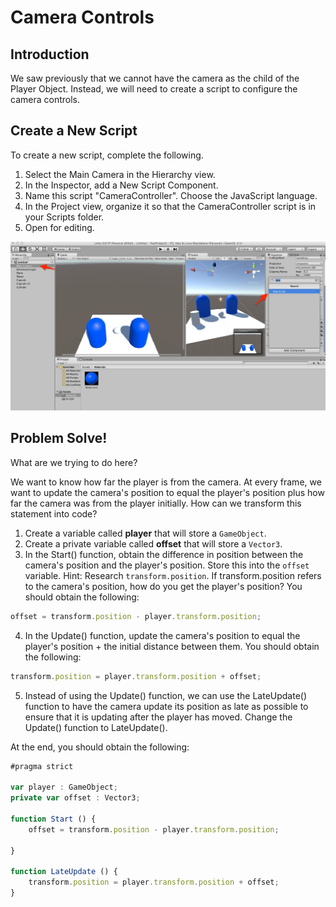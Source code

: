 # Camera Controls

## Introduction
We saw previously that we cannot have the camera as the child of the Player Object. Instead, we will need to create a script to configure the camera controls.

## Create a New Script

To create a new script, complete the following.
1. Select the Main Camera in the Hierarchy view.
2. In the Inspector, add a New Script Component.
3. Name this script "CameraController". Choose the JavaScript language.
4. In the Project view, organize it so that the CameraController script is in your Scripts folder.
5. Open for editing.

![Camera](https://github.com/junior-devleague/ancient-lands/blob/master/images/main-camera.jpg)

## Problem Solve!

What are we trying to do here?

We want to know how far the player is from the camera.
At every frame, we want to update the camera's position to equal the player's position plus how far the camera was from the player initially. How can we transform this statement into code?

1. Create a variable called **player** that will store a ```GameObject```.
2. Create a private variable called **offset** that will store a ```Vector3```.
3. In the Start() function, obtain the difference in position between the camera's position and the player's position. Store this into the ```offset``` variable. Hint: Research ```transform.position```. If transform.position refers to the camera's position, how do you get the player's position? You should obtain the following:
```JavaScript
offset = transform.position - player.transform.position;
```
4. In the Update() function, update the camera's position to equal the player's position + the initial distance between them. You should obtain the following:
```JavaScript
transform.position = player.transform.position + offset;
```

5. Instead of using the Update() function, we can use the LateUpdate() function to have the camera update its position as late as possible to ensure that it is updating after the player has moved. Change the Update() function to LateUpdate().

At the end, you should obtain the following:
```JavaScript
#pragma strict

var player : GameObject;
private var offset : Vector3;

function Start () {
	offset = transform.position - player.transform.position;

}

function LateUpdate () {
	transform.position = player.transform.position + offset;
}
```
